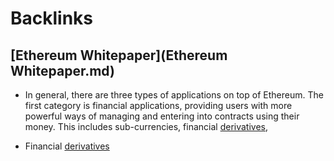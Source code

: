 
# Backlinks
## [Ethereum Whitepaper](Ethereum Whitepaper.md)
- In general, there are three types of applications on top of Ethereum. The first category is financial applications, providing users with more powerful ways of managing and entering into contracts using their money. This includes sub-currencies, financial [derivatives](derivatives.md),

- Financial [derivatives](derivatives.md)

